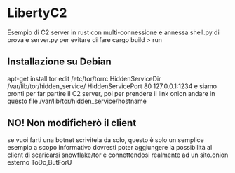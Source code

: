 # LibertyC2
Esempio di C2 server in rust con multi-connessione e annessa shell.py di prova e server.py per evitare di fare cargo build > run

## Installazione su Debian
apt-get install tor
edit /etc/tor/torrc
HiddenServiceDir /var/lib/tor/hidden_service/
HiddenServicePort 80 127.0.0.1:1234
e siamo pronti per far partire il C2 server, poi per prendere il link onion andare in questo file /var/lib/tor/hidden_service/hostname



## NO! Non modificherò il client
se vuoi farti una botnet scrivitela da solo, questo è solo un semplice esempio a scopo informativo dovresti poter aggiungere la possibilità al client di scaricarsi snowflake/tor e connettendosi realmente ad un sito.onion esterno
ToDo,ButForU
